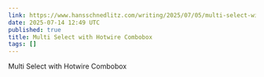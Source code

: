 ```yaml
---
link: https://www.hansschnedlitz.com/writing/2025/07/05/multi-select-with-hotwire-combobox?utm_source=hotwireweekly&utm_medium=email&utm_campaign=week-28-hotwire-components-that-refresh-themselves
date: 2025-07-14 12:49 UTC
published: true
title: Multi Select with Hotwire Combobox
tags: []
---
```


Multi Select with Hotwire Combobox
